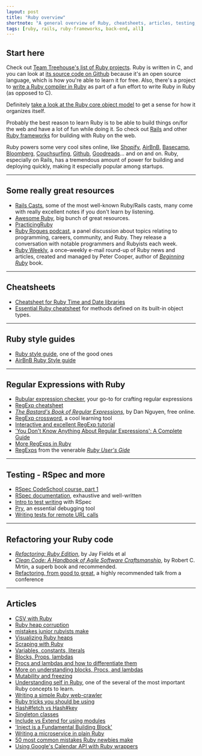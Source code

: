 ```yaml
---
layout: post
title: "Ruby overview"
shortnote: "A general overview of Ruby, cheatsheets, articles, testing, RegExps, and more."
tags: [ruby, rails, ruby-frameworks, back-end, all]
---
```


## Start here
Check out [Team Treehouse's list of Ruby projects](http://blog.teamtreehouse.com/coolest-ruby-projects-ever  ). Ruby is written in C, and you can look at [its source code on Github](https://github.com/ruby/ruby/  ) because it's an open source language, which is how you're able to learn it for free. Also, there's a project to
[write a Ruby compiler in Ruby]( http://hokstad.com/compiler) as part of a fun effort to write Ruby in Ruby (as opposed to C).

Definitely [take a look at the Ruby core object model](https://www.gliffy.com/go/publish/5152080) to get a sense for how it organizes itself.

Probably the best reason to learn Ruby is to be able to build things on/for the web and have a lot of fun while doing it. So check out [Rails](/tag/rails/) and other [Ruby frameworks](/tag/ruby-frameworks/) for building with
Ruby on the web.

Ruby powers some very cool sites online, like [Shopify](https://www.shopify.com/), [AirBnB](https://www.airbnb.com/), [Basecamp](https://basecamp.com/), [Bloomberg](http://www.bloomberg.com/), [Couchsurfing](https://www.couchsurfing.com/), [Github](https://github.com/), [Goodreads](https://www.goodreads.com/)... and on and on. Ruby, especially on Rails, has a tremendous amount of power for building and deploying quickly, making it especially popular among startups.

<hr>

## Some really great resources
* [Rails Casts](http://www.grok-interactive.com/podcast/ ), some of the most well-known Ruby/Rails casts, many come with really excellent notes if you don't learn by listening.  
* [Awesome Ruby](http://awesome-ruby.com/?utm_source=rubyweekly&utm_medium=email  ), big bunch of great resources.
* [PracticingRuby](https://www.practicingruby.com/)
* [Ruby Rogues podcast](https://devchat.tv/ruby-rogues), a panel discussion about topics relating to programming, careers, community, and Ruby. They release a conversation with notable programmers and Rubyists each week.
* [Ruby Weekly](http://rubyweekly.com/?m), a once–weekly e-mail round-up of Ruby news and articles, created and managed by Peter Cooper, author of *[Beginning Ruby](https://www.amazon.com/Beginning-Ruby-Novice-Professional-Experts/dp/1430223634)* book.

<hr>

## Cheatsheets
* [Cheatsheet for Ruby Time and Date libraries](http://idiosyncratic-ruby.com/57-what-the-time.html)
* [Essential Ruby cheatsheet](http://overapi.com/ruby) for methods defined on its built-in object types.

<hr>

## Ruby style guides
* [Ruby style guide](https://github.com/bbatsov/ruby-style-guide), one of the good ones  
* [AirBnB Ruby Style guide](https://github.com/airbnb/ruby)  

<hr>

## Regular Expressions with Ruby
* [Rubular expression checker](http://www.rubular.com/), your go-to for crafting regular expressions
* [RegExp cheatsheet](http://overapi.com/regex)
* *[The Bastard's Book of Regular Expressions](http://regex.bastardsbook.com/)*, by Dan Nguyen, free online.
* [RegExp crossword](https://regexcrossword.com/), a cool learning tool
* [Interactive and excellent RegExp tutorial](http://regexone.com/)
* ['You Don't Know Anything About Regular Expressions': A Complete Guide](http://code.tutsplus.com/tutorials/you-dont-know-anything-about-regular-expressions--net-7869)
* [More RegExps in Ruby](https://medium.com/@leighsn/verbal-expressions-in-ruby-fb8a912221e2#.79j0zoodn)
* [RegExps](http://www.rubyist.net/~slagell/ruby/regexp.html) from the venerable *[Ruby User's Gide](http://www.rubyist.net/~slagell/ruby/index.html)*

<hr>

## Testing - RSpec and more
* [RSpec CodeSchool course, part 1](http://rspec.codeschool.com/levels/1)  
* [RSpec documentation](https://www.relishapp.com/rspec/rspec-expectations/docs/built-in-matchers), exhaustive and well-written  
* [Intro to test writing](http://pragmaticstudio.com/blog/2005/3/18/ruby-learning-test-1-are-you-there-world) with RSpec
* [Pry](http://pryrepl.org/), an essential debugging tool
* [Writing tests for remote URL calls](https://github.com/Anafore/remote_tips)

<hr>

## Refactoring your Ruby code
* *[Refactoring: Ruby Edition](https://www.amazon.com/Refactoring-Ruby-Addison-Wesley-Professional/dp/0321984137)*, by Jay Fields et al  
* *[Clean Code: A Handbook of Agile Software Craftsmanship](https://www.amazon.com/Clean-Code-Handbook-Software-Craftsmanship/dp/0132350882)*, by Robert C. Mrtin, a superb book and recommended.   
* [Refactoring, from good to great](https://www.youtube.com/watch?v=DC-pQPq0acs), a highly recommended talk from a conference

<hr>

## Articles
* [CSV with Ruby](https://blog.udemy.com/ruby-csv/)  
* [Ruby heap corruption](http://webuild.envato.com/blog/tracking-down-ruby-heap-corruption/)  
* [mistakes junior rubyists make](http://jetruby.com/expertise/common-ruby-rails-mistakes-beginners-make-model-database/)
* [Visualizing Ruby heaps](https://github.com/mattbaker/ruby-heap-viz)
* [Scraping with Ruby](https://learnetto.com/blog/the-beginner-s-guide-scraping-in-ruby-cheat-sheet)  
* [Variables, constants, literals](http://www.tutorialspoint.com/ruby/ruby_variables.ht)
* [Blocks, Props, lambdas](http://awaxman11.github.io/blog/2013/08/05/what-is-the-difference-between-a-block/)  
* [Procs and lambdas and how to differentiate them](http://www.skorks.com/2010/05/ruby-procs-and-lambdas-and-the-difference-between-them/)
* [More on understanding blocks, Procs, and lambdas](http://www.reactive.io/tips/2008/12/21/understanding-ruby-blocks-procs-and-lambdas/)
* [Mutability and freezing](http://www.blackbytes.info/2016/01/ruby-mutability/)
* [Understanding self in Ruby](http://blog.honeybadger.io/ruby-self-cheat-sheet/?utm_source=rubyweekly&utm_medium=email), one of the several of the most important Ruby concepts to learn.  
* [Writing a simple Ruby web-crawler](https://rossta.net/blog/how-to-write-a-simple-web-crawler-in-ruby-revisited.html)
* [Ruby tricks you should be using](http://www.rubyinside.com/21-ruby-tricks-902.html?platform=hootsuite)
* [Hash#fetch vs Hash#key](http://devblog.avdi.org/2009/03/16/go-fetch/)
* [Singleton classes](http://www.devalot.com/articles/2008/09/ruby-singleton)
* [Include vs Extend for using modules](http://www.railstips.org/blog/archives/2009/05/15/include-vs-extend-in-ruby/)
* ['Inject is a Fundamental Building Block'](http://renderedtext.com/blog/2016/02/18/inject-is-a-fundamental-building-block/)
* [Writing a microservice in plain Ruby](https://blog.codeship.com/writing-microservice-in-ruby/?utm_source=rubyweekly&utm_medium=email)
* [50 most common mistakes Ruby newbies make](http://jetruby.com/expertise/common-ruby-rails-mistakes-beginners-make-model-database/)
* [Using Google's Calendar API with Ruby wrappers](http://readysteadycode.com/howto-access-the-google-calendar-api-with-ruby)

